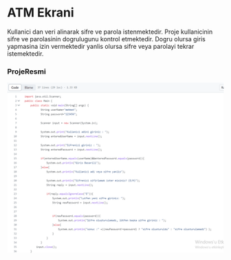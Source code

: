 # ATM Ekrani
Kullanici dan veri alinarak sifre ve parola istenmektedir. Proje kullanicinin sifre ve parolasinin dogrulugunu kontrol etmektedir. Dogru olursa giris yapmasina izin vermektedir yanlis olursa sifre veya parolayi tekrar istemektedir.

### ProjeResmi

![](AtmEkrani.png)